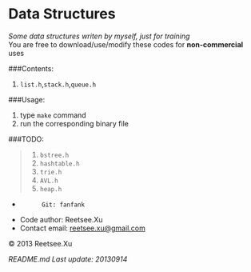 Data Structures
===============          

*Some data structures writen by myself, just for training*  
You are free to download/use/modify these codes for __non-commercial__ uses

###Contents:  
1. `list.h`,`stack.h`,`queue.h`   

###Usage:  
1. type `make` command
2. run the corresponding binary file  

###TODO:
> 1. `bstree.h`
> 2. `hashtable.h`
> 3. `trie.h`  
> 4. `AVL.h`  
> 5. `heap.h`   


+           Git: fanfank
+   Code author: Reetsee.Xu
+ Contact email: reetsee.xu@gmail.com  

<div class = "footer">
    &copy; 2013 Reetsee.Xu
</div>

*README.md Last update: 20130914*
